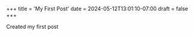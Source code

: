 +++
title = 'My First Post'
date = 2024-05-12T13:01:10-07:00
draft = false
+++

Created my first post
